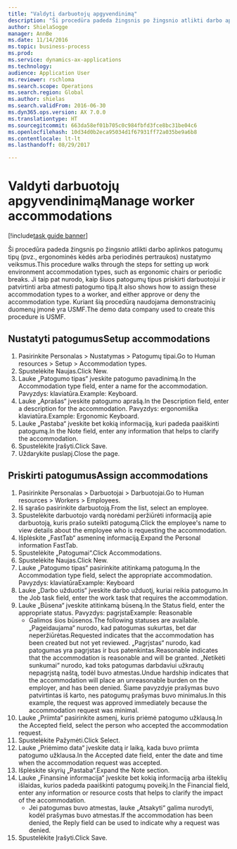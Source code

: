 ```yaml
--- 
title: "Valdyti darbuotojų apgyvendinimą"
description: "Ši procedūra padeda žingsnis po žingsnio atlikti darbo aplinkos patogumų tipų (pvz., ergonominės kėdės arba periodinės pertraukos) nustatymo veiksmus."
author: ShielaSogge
manager: AnnBe
ms.date: 11/14/2016
ms.topic: business-process
ms.prod: 
ms.service: dynamics-ax-applications
ms.technology: 
audience: Application User
ms.reviewer: rschloma
ms.search.scope: Operations
ms.search.region: Global
ms.author: shielas
ms.search.validFrom: 2016-06-30
ms.dyn365.ops.version: AX 7.0.0
ms.translationtype: HT
ms.sourcegitcommit: 663da58ef01b705c0c984fbfd3fce8bc31be04c6
ms.openlocfilehash: 10d34d0b2eca95034d1f67931ff72a035be9a6b8
ms.contentlocale: lt-lt
ms.lasthandoff: 08/29/2017

---
```

# <a name="manage-worker-accommodations"></a><span data-ttu-id="cc028-103">Valdyti darbuotojų apgyvendinimą</span><span class="sxs-lookup"><span data-stu-id="cc028-103">Manage worker accommodations</span></span>

[!include[task guide banner](../../../includes/task-guide-banner.md)]

<span data-ttu-id="cc028-104">Ši procedūra padeda žingsnis po žingsnio atlikti darbo aplinkos patogumų tipų (pvz., ergonominės kėdės arba periodinės pertraukos) nustatymo veiksmus.</span><span class="sxs-lookup"><span data-stu-id="cc028-104">This procedure walks through the steps for setting up work environment accommodation types, such as ergonomic chairs or periodic breaks.</span></span> <span data-ttu-id="cc028-105">Ji taip pat nurodo, kaip šiuos patogumų tipus priskirti darbuotojui ir patvirtinti arba atmesti patogumo tipą.</span><span class="sxs-lookup"><span data-stu-id="cc028-105">It also shows how to assign these accommodation types to a worker, and either approve or deny the accommodation type.</span></span> <span data-ttu-id="cc028-106">Kuriant šią procedūrą naudojama demonstracinių duomenų įmonė yra USMF.</span><span class="sxs-lookup"><span data-stu-id="cc028-106">The demo data company used to create this procedure is USMF.</span></span>


## <a name="setup-accommodations"></a><span data-ttu-id="cc028-107">Nustatyti patogumus</span><span class="sxs-lookup"><span data-stu-id="cc028-107">Setup accommodations</span></span>
1. <span data-ttu-id="cc028-108">Pasirinkite Personalas > Nustatymas > Patogumų tipai.</span><span class="sxs-lookup"><span data-stu-id="cc028-108">Go to Human resources > Setup > Accommodation types.</span></span>
2. <span data-ttu-id="cc028-109">Spustelėkite Naujas.</span><span class="sxs-lookup"><span data-stu-id="cc028-109">Click New.</span></span>
3. <span data-ttu-id="cc028-110">Lauke „Patogumo tipas“ įveskite patogumo pavadinimą.</span><span class="sxs-lookup"><span data-stu-id="cc028-110">In the Accommodation type field, enter a name for the accommodation.</span></span> <span data-ttu-id="cc028-111">Pavyzdys: klaviatūra.</span><span class="sxs-lookup"><span data-stu-id="cc028-111">Example: Keyboard.</span></span>
4. <span data-ttu-id="cc028-112">Lauke „Aprašas“ įveskite patogumo aprašą.</span><span class="sxs-lookup"><span data-stu-id="cc028-112">In the Description field, enter a description for the accommodation.</span></span> <span data-ttu-id="cc028-113">Pavyzdys: ergonomiška klaviatūra.</span><span class="sxs-lookup"><span data-stu-id="cc028-113">Example: Ergonomic Keyboard.</span></span>
5. <span data-ttu-id="cc028-114">Lauke „Pastaba“ įveskite bet kokią informaciją, kuri padeda paaiškinti patogumą.</span><span class="sxs-lookup"><span data-stu-id="cc028-114">In the Note field, enter any information that helps to clarify the accommodation.</span></span>
6. <span data-ttu-id="cc028-115">Spustelėkite Įrašyti.</span><span class="sxs-lookup"><span data-stu-id="cc028-115">Click Save.</span></span>
7. <span data-ttu-id="cc028-116">Uždarykite puslapį.</span><span class="sxs-lookup"><span data-stu-id="cc028-116">Close the page.</span></span>

## <a name="assign-accommodations"></a><span data-ttu-id="cc028-117">Priskirti patogumus</span><span class="sxs-lookup"><span data-stu-id="cc028-117">Assign accommodations</span></span>
1. <span data-ttu-id="cc028-118">Pasirinkite Personalas > Darbuotojai > Darbuotojai.</span><span class="sxs-lookup"><span data-stu-id="cc028-118">Go to Human resources > Workers > Employees.</span></span>
2. <span data-ttu-id="cc028-119">Iš sąrašo pasirinkite darbuotoją.</span><span class="sxs-lookup"><span data-stu-id="cc028-119">From the list, select an employee.</span></span>
3. <span data-ttu-id="cc028-120">Spustelėkite darbuotojo vardą norėdami peržiūrėti informaciją apie darbuotoją, kuris prašo suteikti patogumą.</span><span class="sxs-lookup"><span data-stu-id="cc028-120">Click the employee's name to view details about the employee who is requesting the accommodation.</span></span>
4. <span data-ttu-id="cc028-121">Išplėskite „FastTab“ asmeninę informaciją.</span><span class="sxs-lookup"><span data-stu-id="cc028-121">Expand the Personal information FastTab.</span></span>
5. <span data-ttu-id="cc028-122">Spustelėkite „Patogumai“.</span><span class="sxs-lookup"><span data-stu-id="cc028-122">Click Accommodations.</span></span>
6. <span data-ttu-id="cc028-123">Spustelėkite Naujas.</span><span class="sxs-lookup"><span data-stu-id="cc028-123">Click New.</span></span>
7. <span data-ttu-id="cc028-124">Lauke „Patogumo tipas“ pasirinkite atitinkamą patogumą.</span><span class="sxs-lookup"><span data-stu-id="cc028-124">In the Accommodation type field, select the appropriate accommodation.</span></span> <span data-ttu-id="cc028-125">Pavyzdys: klaviatūra</span><span class="sxs-lookup"><span data-stu-id="cc028-125">Example: Keyboard</span></span>
8. <span data-ttu-id="cc028-126">Lauke „Darbo užduotis“ įveskite darbo užduotį, kuriai reikia patogumo.</span><span class="sxs-lookup"><span data-stu-id="cc028-126">In the Job task field, enter the work task that requires the accommodation.</span></span>
9. <span data-ttu-id="cc028-127">Lauke „Būsena“ įveskite atitinkamą būseną.</span><span class="sxs-lookup"><span data-stu-id="cc028-127">In the Status field, enter the appropriate status.</span></span> <span data-ttu-id="cc028-128">Pavyzdys: pagrįsta</span><span class="sxs-lookup"><span data-stu-id="cc028-128">Example: Reasonable</span></span>
    * <span data-ttu-id="cc028-129">Galimos šios būsenos.</span><span class="sxs-lookup"><span data-stu-id="cc028-129">The following statuses are available.</span></span> <span data-ttu-id="cc028-130">„Pageidaujama“ nurodo, kad patogumas sukurtas, bet dar neperžiūrėtas.</span><span class="sxs-lookup"><span data-stu-id="cc028-130">Requested indicates that the accommodation has been created but not yet reviewed.</span></span> <span data-ttu-id="cc028-131">„Pagrįstas“ nurodo, kad patogumas yra pagrįstas ir bus patenkintas.</span><span class="sxs-lookup"><span data-stu-id="cc028-131">Reasonable indicates that the accommodation is reasonable and will be granted.</span></span> <span data-ttu-id="cc028-132">„Netikėti sunkumai“ nurodo, kad toks patogumas darbdaviui užkrautų nepagrįstą naštą, todėl buvo atmestas.</span><span class="sxs-lookup"><span data-stu-id="cc028-132">Undue hardship indicates that the accommodation will place an unreasonable burden on the employer, and has been denied.</span></span> <span data-ttu-id="cc028-133">Šiame pavyzdyje prašymas buvo patvirtintas iš karto, nes patogumų prašymas buvo minimalus.</span><span class="sxs-lookup"><span data-stu-id="cc028-133">In this example, the request was approved immediately because the accommodation request was minimal.</span></span>  
10. <span data-ttu-id="cc028-134">Lauke „Priimta“ pasirinkite asmenį, kuris priėmė patogumo užklausą.</span><span class="sxs-lookup"><span data-stu-id="cc028-134">In the Accepted field, select the person who accepted the accommodation request.</span></span>
11. <span data-ttu-id="cc028-135">Spustelėkite Pažymėti.</span><span class="sxs-lookup"><span data-stu-id="cc028-135">Click Select.</span></span>
12. <span data-ttu-id="cc028-136">Lauke „Priėmimo data“ įveskite datą ir laiką, kada buvo priimta patogumo užklausa.</span><span class="sxs-lookup"><span data-stu-id="cc028-136">In the Accepted date field, enter the date and time when the accommodation request was accepted.</span></span>
13. <span data-ttu-id="cc028-137">Išplėskite skyrių „Pastaba“.</span><span class="sxs-lookup"><span data-stu-id="cc028-137">Expand the Note section.</span></span>
14. <span data-ttu-id="cc028-138">Lauke „Finansinė informacija“ įveskite bet kokią informaciją arba išteklių išlaidas, kurios padeda paaiškinti patogumų poveikį.</span><span class="sxs-lookup"><span data-stu-id="cc028-138">In the Financial field, enter any information or resource costs that helps to clarify the impact of the accommodation.</span></span>
    * <span data-ttu-id="cc028-139">Jei patogumas buvo atmestas, lauke „Atsakyti“ galima nurodyti, kodėl prašymas buvo atmestas.</span><span class="sxs-lookup"><span data-stu-id="cc028-139">If the accommodation has been denied, the Reply field can be used to indicate why a request was denied.</span></span>  
15. <span data-ttu-id="cc028-140">Spustelėkite Įrašyti.</span><span class="sxs-lookup"><span data-stu-id="cc028-140">Click Save.</span></span>



